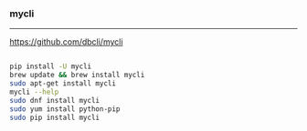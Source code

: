 ### mycli
---
https://github.com/dbcli/mycli

```
```

```sh
pip install -U mycli
brew update && brew install mycli 
sudo apt-get install mycli
mycli --help
sudo dnf install mycli
sudo yum install python-pip
sudo pip install mycli
```

```
```


